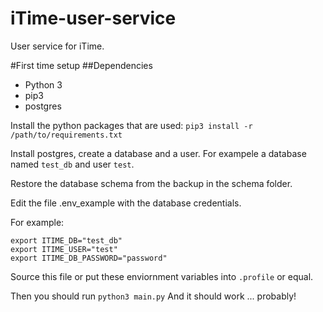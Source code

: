 # iTime-user-service
User service for iTime.



#First time setup
##Dependencies
* Python 3
* pip3 
* postgres



Install the python packages that are used:
```pip3 install -r /path/to/requirements.txt```


Install postgres, create a database and a user.
For exampele a database named `test_db` and user `test`.

Restore the database schema from the backup in the schema folder.

Edit the file .env_example with the database credentials.

For example:
```
export ITIME_DB="test_db"
export ITIME_USER="test"
export ITIME_DB_PASSWORD="password"
```

Source this file or put these enviornment variables into `.profile` or equal.

Then you should run `python3 main.py`
And it should work ... probably!



